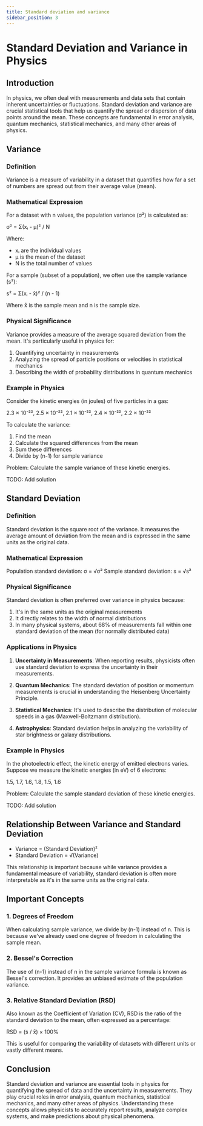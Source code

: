 ```yaml
---
title: Standard deviation and variance
sidebar_position: 3
---
```

# Standard Deviation and Variance in Physics

## Introduction

In physics, we often deal with measurements and data sets that contain inherent uncertainties or fluctuations. Standard deviation and variance are crucial statistical tools that help us quantify the spread or dispersion of data points around the mean. These concepts are fundamental in error analysis, quantum mechanics, statistical mechanics, and many other areas of physics.

## Variance

### Definition

Variance is a measure of variability in a dataset that quantifies how far a set of numbers are spread out from their average value (mean).

### Mathematical Expression

For a dataset with n values, the population variance (σ²) is calculated as:

σ² = Σ(xᵢ - μ)² / N

Where:
- xᵢ are the individual values
- μ is the mean of the dataset
- N is the total number of values

For a sample (subset of a population), we often use the sample variance (s²):

s² = Σ(xᵢ - x̄)² / (n - 1)

Where x̄ is the sample mean and n is the sample size.

### Physical Significance

Variance provides a measure of the average squared deviation from the mean. It's particularly useful in physics for:

1. Quantifying uncertainty in measurements
2. Analyzing the spread of particle positions or velocities in statistical mechanics
3. Describing the width of probability distributions in quantum mechanics

### Example in Physics

Consider the kinetic energies (in joules) of five particles in a gas:

2.3 × 10⁻²², 2.5 × 10⁻²², 2.1 × 10⁻²², 2.4 × 10⁻²², 2.2 × 10⁻²²

To calculate the variance:
1. Find the mean
2. Calculate the squared differences from the mean
3. Sum these differences
4. Divide by (n-1) for sample variance

Problem: Calculate the sample variance of these kinetic energies.

TODO: Add solution

## Standard Deviation

### Definition

Standard deviation is the square root of the variance. It measures the average amount of deviation from the mean and is expressed in the same units as the original data.

### Mathematical Expression

Population standard deviation: σ = √σ²
Sample standard deviation: s = √s²

### Physical Significance

Standard deviation is often preferred over variance in physics because:

1. It's in the same units as the original measurements
2. It directly relates to the width of normal distributions
3. In many physical systems, about 68% of measurements fall within one standard deviation of the mean (for normally distributed data)

### Applications in Physics

1. **Uncertainty in Measurements**: When reporting results, physicists often use standard deviation to express the uncertainty in their measurements.

2. **Quantum Mechanics**: The standard deviation of position or momentum measurements is crucial in understanding the Heisenberg Uncertainty Principle.

3. **Statistical Mechanics**: It's used to describe the distribution of molecular speeds in a gas (Maxwell-Boltzmann distribution).

4. **Astrophysics**: Standard deviation helps in analyzing the variability of star brightness or galaxy distributions.

### Example in Physics

In the photoelectric effect, the kinetic energy of emitted electrons varies. Suppose we measure the kinetic energies (in eV) of 6 electrons:

1.5, 1.7, 1.6, 1.8, 1.5, 1.6

Problem: Calculate the sample standard deviation of these kinetic energies.

TODO: Add solution

## Relationship Between Variance and Standard Deviation

- Variance = (Standard Deviation)²
- Standard Deviation = √(Variance)

This relationship is important because while variance provides a fundamental measure of variability, standard deviation is often more interpretable as it's in the same units as the original data.

## Important Concepts

### 1. Degrees of Freedom

When calculating sample variance, we divide by (n-1) instead of n. This is because we've already used one degree of freedom in calculating the sample mean.

### 2. Bessel's Correction

The use of (n-1) instead of n in the sample variance formula is known as Bessel's correction. It provides an unbiased estimate of the population variance.

### 3. Relative Standard Deviation (RSD)

Also known as the Coefficient of Variation (CV), RSD is the ratio of the standard deviation to the mean, often expressed as a percentage:

RSD = (s / x̄) × 100%

This is useful for comparing the variability of datasets with different units or vastly different means.

## Conclusion

Standard deviation and variance are essential tools in physics for quantifying the spread of data and the uncertainty in measurements. They play crucial roles in error analysis, quantum mechanics, statistical mechanics, and many other areas of physics. Understanding these concepts allows physicists to accurately report results, analyze complex systems, and make predictions about physical phenomena.